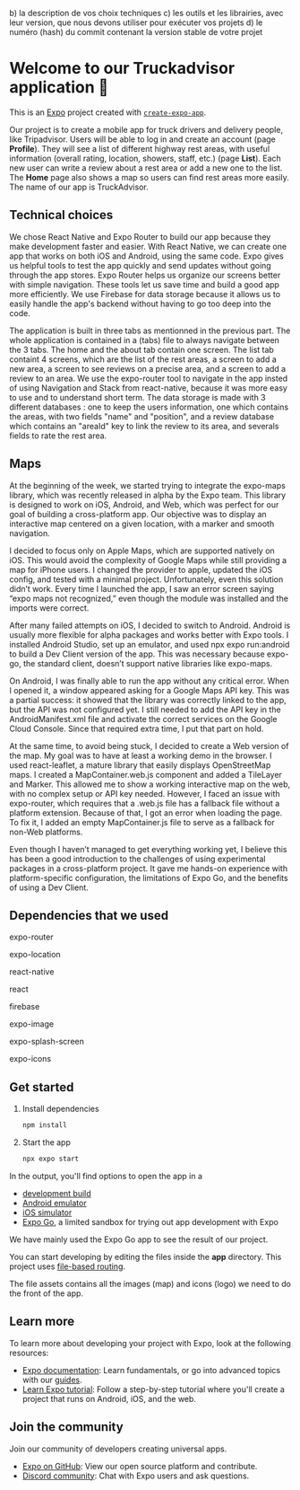 
   b) la description de vos choix techniques
   c) les outils et les librairies, avec leur version, que nous devons utiliser pour exécuter vos projets
   d) le numéro (hash) du commit contenant la version stable de votre projet
   
# Welcome to our Truckadvisor application 👋

This is an [Expo](https://expo.dev) project created with [`create-expo-app`](https://www.npmjs.com/package/create-expo-app).

Our project is to create a mobile app for truck drivers and delivery people, like Tripadvisor.
Users will be able to log in and create an account (page **Profile**).
They will see a list of different highway rest areas, with useful information (overall rating, location, showers, staff, etc.) (page **List**).
Each new user can write a review about a rest area or add a new one to the list.
The **Home** page also shows a map so users can find rest areas more easily.
The name of our app is TruckAdvisor.

## Technical choices

We chose React Native and Expo Router to build our app because they make development faster and easier. With React Native, we can create one app that works on both iOS and Android, using the same code. Expo gives us helpful tools to test the app quickly and send updates without going through the app stores. Expo Router helps us organize our screens better with simple navigation. These tools let us save time and build a good app more efficiently. 
We use Firebase for data storage because it allows us to easily handle the app's backend without having to go too deep into the code.

The application is built in three tabs as mentionned in the previous part. The whole application is contained in a (tabs) file to always navigate between the 3 tabs. The home and the about tab contain one screen. The list tab containt 4 screens, which are the list of the rest areas, a screen to add a new area, a screen to see reviews on a precise area, and a screen to add a review to an area. We use the expo-router tool to navigate in the app insted of using Navigation and Stack from react-native, because it was more easy to use and to understand short term. The data storage is made with 3 different databases : one to keep the users information, one which contains the areas, with two fields "name" and "position", and a review database which contains an "areaId" key to link the review to its area, and severals fields to rate the rest area.

## Maps 

At the beginning of the week, we started trying to integrate the expo-maps library, which was recently released in alpha by the Expo team. This library is designed to work on iOS, Android, and Web, which was perfect for our goal of building a cross-platform app. Our objective was to display an interactive map centered on a given location, with a marker and smooth navigation.

I decided to focus only on Apple Maps, which are supported natively on iOS. This would avoid the complexity of Google Maps while still providing a map for iPhone users. I changed the provider to apple, updated the iOS config, and tested with a minimal project. Unfortunately, even this solution didn’t work. Every time I launched the app, I saw an error screen saying “expo maps not recognized,” even though the module was installed and the imports were correct.

After many failed attempts on iOS, I decided to switch to Android. Android is usually more flexible for alpha packages and works better with Expo tools. I installed Android Studio, set up an emulator, and used npx expo run:android to build a Dev Client version of the app. This was necessary because expo-go, the standard client, doesn’t support native libraries like expo-maps.

On Android, I was finally able to run the app without any critical error. When I opened it, a window appeared asking for a Google Maps API key. This was a partial success: it showed that the library was correctly linked to the app, but the API was not configured yet. I still needed to add the API key in the AndroidManifest.xml file and activate the correct services on the Google Cloud Console. Since that required extra time, I put that part on hold.

At the same time, to avoid being stuck, I decided to create a Web version of the map. My goal was to have at least a working demo in the browser. I used react-leaflet, a mature library that easily displays OpenStreetMap maps. I created a MapContainer.web.js component and added a TileLayer and Marker. This allowed me to show a working interactive map on the web, with no complex setup or API key needed. However, I faced an issue with expo-router, which requires that a .web.js file has a fallback file without a platform extension. Because of that, I got an error when loading the page. To fix it, I added an empty MapContainer.js file to serve as a fallback for non-Web platforms. 

Even though I haven’t managed to get everything working yet, I believe this has been a good introduction to the challenges of using experimental packages in a cross-platform project. It gave me hands-on experience with platform-specific configuration, the limitations of Expo Go, and the benefits of using a Dev Client.

## Dependencies that we used

expo-router

expo-location

react-native

react

firebase

expo-image

expo-splash-screen

expo-icons

## Get started

1. Install dependencies

   ```bash
   npm install
   ```

2. Start the app

   ```bash
   npx expo start
   ```

In the output, you'll find options to open the app in a

- [development build](https://docs.expo.dev/develop/development-builds/introduction/)
- [Android emulator](https://docs.expo.dev/workflow/android-studio-emulator/)
- [iOS simulator](https://docs.expo.dev/workflow/ios-simulator/)
- [Expo Go](https://expo.dev/go), a limited sandbox for trying out app development with Expo

We have mainly used the Expo Go app to see the result of our project.

You can start developing by editing the files inside the **app** directory. This project uses [file-based routing](https://docs.expo.dev/router/introduction).

The file assets contains all the images (map) and icons (logo) we need to do the front of the app. 

## Learn more

To learn more about developing your project with Expo, look at the following resources:

- [Expo documentation](https://docs.expo.dev/): Learn fundamentals, or go into advanced topics with our [guides](https://docs.expo.dev/guides).
- [Learn Expo tutorial](https://docs.expo.dev/tutorial/introduction/): Follow a step-by-step tutorial where you'll create a project that runs on Android, iOS, and the web.

## Join the community

Join our community of developers creating universal apps.

- [Expo on GitHub](https://github.com/expo/expo): View our open source platform and contribute.
- [Discord community](https://chat.expo.dev): Chat with Expo users and ask questions.
